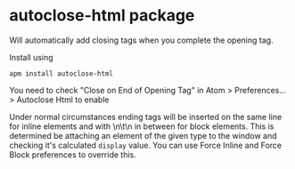# autoclose-html package

Will automatically add closing tags when you complete the opening tag.

Install using

`apm install autoclose-html`

You need to check "Close on End of Opening Tag" in Atom > Preferences... > Autoclose Html to enable

Under normal circumstances ending tags will be inserted on the same line for inline elements and with \n\t\n in between for block elements. This is determined be attaching an element of the given type to the window and checking it's calculated `display` value.
You can use Force Inline and Force Block preferences to override this.
